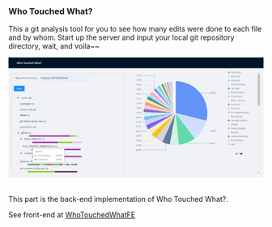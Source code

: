 ### Who Touched What?


This a git analysis tool for you to see how many edits were done to each file and by whom. Start up the server and input your local git repository directory, wait, and voila~~

![Home page](https://github.com/Jubilee101/WhoTouchedWhat/blob/main/img/demo.png)

<br />
This part is the back-end implementation of Who Touched What?.
<br />

See front-end at [WhoTouchedWhatFE](https://github.com/Jubilee101/WhoTouchedWhatFE)




